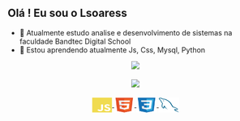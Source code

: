 ## Olá ! Eu sou o Lsoaress

- 🔭 Atualmente estudo analise e desenvolvimento de sistemas na faculdade Bandtec Digital School
- 📒 Estou aprendendo atualmente Js, Css, Mysql, Python


<div align="center">
  <a href="https://github.com/lsoaress">
  <img height="180em" src="https://github-readme-stats.vercel.app/api?username=lsoaress&show_icons=true&theme=midnight-purple&include_all_commits=true&count_private=true"/><br><br>
  <img height="180em" src="https://github-readme-stats.vercel.app/api/top-langs/?username=lsoaress&layout=compact&langs_count=7&theme=midnight-purple"/>
</div>
  
  <div align="center" style="display: inline_block"><br>
  <img align="center" alt="jp-Js" height="30" width="40" src="https://raw.githubusercontent.com/devicons/devicon/master/icons/javascript/javascript-plain.svg">
  <img align="center" alt="jp-HTML" height="30" width="40" src="https://raw.githubusercontent.com/devicons/devicon/master/icons/html5/html5-original.svg">
  <img align="center" alt="jp-CSS" height="30" width="40" src="https://raw.githubusercontent.com/devicons/devicon/master/icons/css3/css3-original.svg">
  <img align="center" alt="Rogerio-Mysql" height="30" width="40" src="https://raw.githubusercontent.com/devicons/devicon/master/icons/mysql/mysql-original.svg">

